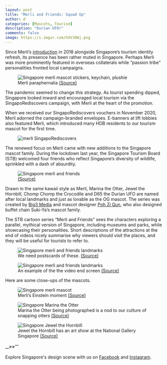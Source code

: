 ```yaml
---
layout: post
title: "Merli and Friends: Squad Up"
author: d
categories: [Mascots, Tourism]
description: "Durian UFO!"
comments: false
image: https://i.imgur.com/hXV36Wj.png
---
```


Since Merli’s <a href="https://brandingsingapore.blogspot.com/2018/07/merli.html" target="_blank">introduction</a> in 2018 alongside Singapore’s tourism identity refresh, its presence has been rather muted in Singapore. Perhaps Merli was more prominently featured in overseas collaterals while “passion tribe” personalities fronted local campaigns.  

<figure>
<img src="https://i.imgur.com/RQ6L9U5.png" alt="Singapore merli mascot stickers, keychain, plushie">
<figcaption>Merli paraphernalia <a href="https://www.big3.sg/project/merli" target="_blank">(Source)</a></figcaption>
</figure>

The pandemic seemed to change this strategy. As tourist spending dipped, Singapore looked inward and encouraged local tourism via the SingapoRediscovers campaign, with Merli at the heart of the promotion. 

When we received our SingapoRediscovers vouchers in November 2020, Merli adorned the campaign-branded envelopes. E-banners at lift lobbies also featured Merli, which introduced many HDB residents to our tourism mascot for the first time.  

<figure>
<img src=" " alt="merli SingapoRediscovers">
<figcaption> </figcaption>
</figure>

The renewed focus on Merli came with new additions to the Singapore mascot family. During the lockdown last year, the Singapore Tourism Board (STB) welcomed four friends who reflect Singapore’s diversity of wildlife, sprinkled with a dash of absurdity. 

<figure>
<img src="https://i.imgur.com/0AP8RCR.png" alt="Singapore merli and friends">
<figcaption><a href="https://www.facebook.com/STBsingapore/videos/303203537541305/" target="_blank">(Source)</a></figcaption>
</figure>

Drawn in the same kawaii style as Merli, Marina the Otter, Jewel the Hornbill, Chomp Chomp the Crocodile and D65 the Durian UFO are named after local landmarks and just as lovable as the OG mascot. The series was created by <a href="https://www.big3.sg/" target="_blank">Big3 Media</a> and mascot designer <a href="https://www.instagram.com/lemonblanc" target="_blank">Poh Zi Qun</a>, who also designed buffet chain Suki-Ya’s mascot family. 

The STB cartoon series “Merli and Friends” sees the characters exploring a parallel, mythical version of Singapore, including museums and parks, while showcasing their personalities. Short descriptions of the attractions at the end of videos nicely summarise why viewers should visit the places, and they will be useful for tourists to refer to. 

<figure>
<img src="https://i.imgur.com/SXNL2NB.jpg" alt="Singapore merli and friends landmarks">
<figcaption>We need postscards of these. <a href="https://www.youtube.com/playlist?list=PL2WeSpSCs2h8gBpeO2HLczCTUrz4spgQ2/" target="_blank">(Source)</a></figcaption>
</figure>

<figure>
<img src="https://i.imgur.com/zE3V3SJ.png" alt="Singapore merli and friends landmarks">
<figcaption>An example of the the video end screen <a href="https://www.youtube.com/watch?v=4cZ25hKjZEM&list=PL2WeSpSCs2h8gBpeO2HLczCTUrz4spgQ2&index=5" target="_blank">(Source)</a></figcaption>
</figure>

Here are some close-ups of the mascots. 

<figure>
<img src="https://i.imgur.com/xr8WTH9.png" alt="Singapore merli mascot">
<figcaption>Merli’s Einstein moment <a href="https://www.youtube.com/watch?v=3uD8LPjtuos&list=PL2WeSpSCs2h8gBpeO2HLczCTUrz4spgQ2&index=1" target="_blank">(Source)</a></figcaption>
</figure>

<figure>
<img src="https://i.imgur.com/9tfxtHd.png" alt="Singapore Marina the Otter">
<figcaption>Marina the Otter being photographed is a nod to our culture of snapping otters <a href="https://www.youtube.com/watch?v=Hblsdl2tqRs&list=PL2WeSpSCs2h8gBpeO2HLczCTUrz4spgQ2&index=2" target="_blank">(Source)</a></figcaption>
</figure>

<figure>
<img src="https://i.imgur.com/8Rq5yot.png" alt="Singapore Jewel the Hornbill">
<figcaption>Jewel the Hornbill has an art show at the National Gallery Singapore <a href="https://www.youtube.com/watch?v=4cZ25hKjZEM&list=PL2WeSpSCs2h8gBpeO2HLczCTUrz4spgQ2&index=5" target="_blank">(Source)</a></figcaption>
</figure>




<strong><sub>—</sub>><sub></sub>><sup>—</sup></strong>

Explore Singapore's design scene with us on <a href="https://www.facebook.com/designinsingapore/">Facebook</a> and <a href="https://www.instagram.com/designinsingapore/">Instagram</a>. 

